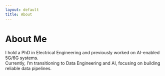 ```yaml
---
layout: default
title: About
---
```


# About Me
I hold a PhD in Electrical Engineering and previously worked on AI-enabled 5G/6G systems.  
Currently, I’m transitioning to Data Engineering and AI, focusing on building reliable data pipelines.
